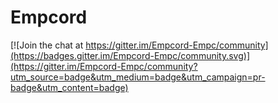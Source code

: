 # Empcord

[![Join the chat at https://gitter.im/Empcord-Empc/community](https://badges.gitter.im/Empcord-Empc/community.svg)](https://gitter.im/Empcord-Empc/community?utm_source=badge&utm_medium=badge&utm_campaign=pr-badge&utm_content=badge)